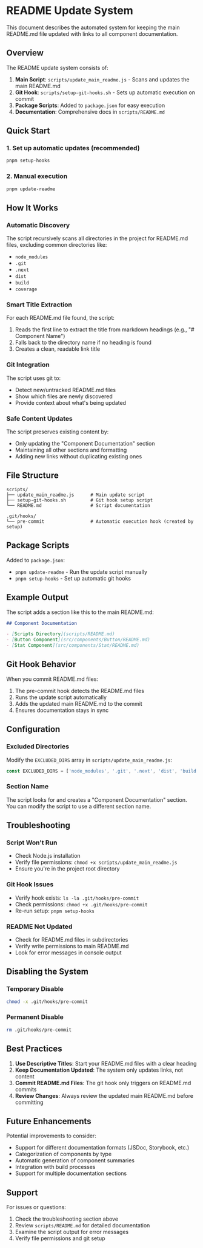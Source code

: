 # README Update System

This document describes the automated system for keeping the main README.md file updated with links to all component documentation.

## Overview

The README update system consists of:
1. **Main Script**: `scripts/update_main_readme.js` - Scans and updates the main README.md
2. **Git Hook**: `scripts/setup-git-hooks.sh` - Sets up automatic execution on commit
3. **Package Scripts**: Added to `package.json` for easy execution
4. **Documentation**: Comprehensive docs in `scripts/README.md`

## Quick Start

### 1. Set up automatic updates (recommended)
```bash
pnpm setup-hooks
```

### 2. Manual execution
```bash
pnpm update-readme
```

## How It Works

### Automatic Discovery
The script recursively scans all directories in the project for README.md files, excluding common directories like:
- `node_modules`
- `.git`
- `.next`
- `dist`
- `build`
- `coverage`

### Smart Title Extraction
For each README.md file found, the script:
1. Reads the first line to extract the title from markdown headings (e.g., "# Component Name")
2. Falls back to the directory name if no heading is found
3. Creates a clean, readable link title

### Git Integration
The script uses git to:
- Detect new/untracked README.md files
- Show which files are newly discovered
- Provide context about what's being updated

### Safe Content Updates
The script preserves existing content by:
- Only updating the "Component Documentation" section
- Maintaining all other sections and formatting
- Adding new links without duplicating existing ones

## File Structure

```
scripts/
├── update_main_readme.js      # Main update script
├── setup-git-hooks.sh         # Git hook setup script
└── README.md                  # Script documentation

.git/hooks/
└── pre-commit                 # Automatic execution hook (created by setup)
```

## Package Scripts

Added to `package.json`:
- `pnpm update-readme` - Run the update script manually
- `pnpm setup-hooks` - Set up automatic git hooks

## Example Output

The script adds a section like this to the main README.md:

```markdown
## Component Documentation

- [Scripts Directory](scripts/README.md)
- [Button Component](src/components/Button/README.md)
- [Stat Component](src/components/Stat/README.md)
```

## Git Hook Behavior

When you commit README.md files:
1. The pre-commit hook detects the README.md files
2. Runs the update script automatically
3. Adds the updated main README.md to the commit
4. Ensures documentation stays in sync

## Configuration

### Excluded Directories
Modify the `EXCLUDED_DIRS` array in `scripts/update_main_readme.js`:

```javascript
const EXCLUDED_DIRS = ['node_modules', '.git', '.next', 'dist', 'build', 'coverage'];
```

### Section Name
The script looks for and creates a "Component Documentation" section. You can modify the script to use a different section name.

## Troubleshooting

### Script Won't Run
- Check Node.js installation
- Verify file permissions: `chmod +x scripts/update_main_readme.js`
- Ensure you're in the project root directory

### Git Hook Issues
- Verify hook exists: `ls -la .git/hooks/pre-commit`
- Check permissions: `chmod +x .git/hooks/pre-commit`
- Re-run setup: `pnpm setup-hooks`

### README Not Updated
- Check for README.md files in subdirectories
- Verify write permissions to main README.md
- Look for error messages in console output

## Disabling the System

### Temporary Disable
```bash
chmod -x .git/hooks/pre-commit
```

### Permanent Disable
```bash
rm .git/hooks/pre-commit
```

## Best Practices

1. **Use Descriptive Titles**: Start your README.md files with a clear heading
2. **Keep Documentation Updated**: The system only updates links, not content
3. **Commit README.md Files**: The git hook only triggers on README.md commits
4. **Review Changes**: Always review the updated main README.md before committing

## Future Enhancements

Potential improvements to consider:
- Support for different documentation formats (JSDoc, Storybook, etc.)
- Categorization of components by type
- Automatic generation of component summaries
- Integration with build processes
- Support for multiple documentation sections

## Support

For issues or questions:
1. Check the troubleshooting section above
2. Review `scripts/README.md` for detailed documentation
3. Examine the script output for error messages
4. Verify file permissions and git setup 